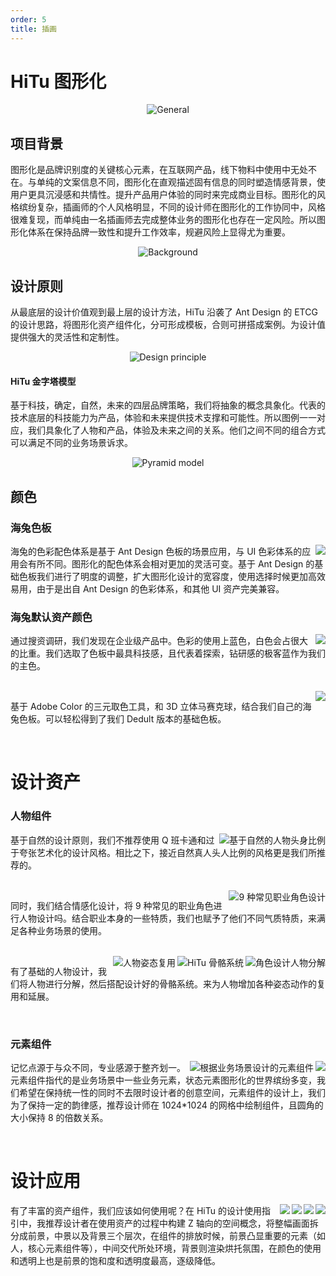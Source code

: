 ```yaml
---
order: 5
title: 插画
---
```


# HiTu 图形化

<div style="text-align:center;">
  <img alt="General" src="https://gw.alipayobjects.com/mdn/rms_08e378/afts/img/A*WzMpTIP8R6gAAAAAAAAAAABkARQnAQ" />
</div>

## 项目背景

图形化是品牌识别度的关键核心元素，在互联网产品，线下物料中使用中无处不在。与单纯的文案信息不同，图形化在直观描述固有信息的同时塑造情感背景，使用户更具沉浸感和共情性。提升产品用户体验的同时来完成商业目标。图形化的风格缤纷复杂，插画师的个人风格明显，不同的设计师在图形化的工作协同中，风格很难复现，而单纯由一名插画师去完成整体业务的图形化也存在一定风险。所以图形化体系在保持品牌一致性和提升工作效率，规避风险上显得尤为重要。

<div style="text-align:center;">
  <img alt="Background" src="https://gw.alipayobjects.com/mdn/rms_08e378/afts/img/A*rSUBTL8hv9sAAAAAAAAAAABkARQnAQ" />
</div>

## 设计原则

从最底层的设计价值观到最上层的设计方法，HiTu 沿袭了 Ant Design 的 ETCG 的设计思路，将图形化资产组件化，分可形成模板，合则可拼搭成案例。为设计值提供强大的灵活性和定制性。

<div style="text-align:center;">
  <img alt="Design principle" src="https://gw.alipayobjects.com/mdn/rms_08e378/afts/img/A*WKEzS5-_zYAAAAAAAAAAAABkARQnAQ" />
</div>

#### HiTu 金字塔模型

基于科技，确定，自然，未来的四层品牌策略，我们将抽象的概念具象化。代表的技术底层的科技能力为产品，体验和未来提供技术支撑和可能性。所以图例一一对应，我们具象化了人物和产品，体验及未来之间的关系。他们之间不同的组合方式可以满足不同的业务场景诉求。

<div style="text-align:center;">
  <img alt="Pyramid model" src="https://gw.alipayobjects.com/mdn/rms_08e378/afts/img/A*K0AETKiR__EAAAAAAAAAAABkARQnAQ" />
</div>

## 颜色

### 海兔色板

<img class="preview-img no-padding" align="right" description="海兔色板" src="https://gw.alipayobjects.com/mdn/rms_08e378/afts/img/A*5ZE6RrjW-jQAAAAAAAAAAABkARQnAQ" />

海兔的色彩配色体系是基于 Ant Design 色板的场景应用，与 UI 色彩体系的应用会有所不同。图形化的配色体系会相对更加的灵活可变。基于 Ant Design 的基础色板我们进行了明度的调整，扩大图形化设计的宽容度，使用选择时候更加高效易用，由于是出自 Ant Design 的色彩体系，和其他 UI 资产完美兼容。

### 海兔默认资产颜色

<img class="preview-img no-padding" align="right" src="https://gw.alipayobjects.com/mdn/rms_08e378/afts/img/A*t4D6QaFM2DAAAAAAAAAAAABkARQnAQ" />

通过搜资调研，我们发现在企业级产品中。色彩的使用上蓝色，白色会占很大的比重。我们选取了色板中最具科技感，且代表着探索，钻研感的极客蓝作为我们的主色。

<br />

<img class="preview-img no-padding" align="right" src="https://gw.alipayobjects.com/mdn/rms_08e378/afts/img/A*fI2hSI8v0bgAAAAAAAAAAABkARQnAQ" />

基于 Adobe Color 的三元取色工具，和 3D 立体马赛克球，结合我们自己的海兔色板。可以轻松得到了我们 Dedult 版本的基础色板。

<br />

# 设计资产

### 人物组件

<img class="preview-img" align="right" alt="基于自然的人物头身比例" src="https://gw.alipayobjects.com/mdn/rms_08e378/afts/img/A*09cDSb88sjgAAAAAAAAAAABkARQnAQ" />

基于自然的设计原则，我们不推荐使用 Q 班卡通和过于夸张艺术化的设计风格。相比之下，接近自然真人头人比例的风格更是我们所推荐的。

<br />

<img class="preview-img" align="right" alt="9 种常见职业角色设计" src="https://gw.alipayobjects.com/mdn/rms_08e378/afts/img/A*xjrVRoIZtYwAAAAAAAAAAABkARQnAQ" />

同时，我们结合情感化设计，将 9 种常见的职业角色进行人物设计吗。结合职业本身的一些特质，我们也赋予了他们不同气质特质，来满足各种业务场景的使用。

<br />

<img class="preview-img" align="right" alt="角色设计人物分解" src="https://gw.alipayobjects.com/mdn/rms_08e378/afts/img/A*uoxQS6xUq5UAAAAAAAAAAABkARQnAQ" />

<img class="preview-img" align="right" alt="HiTu 骨骼系统" src="https://gw.alipayobjects.com/mdn/rms_08e378/afts/img/A*9-cATIWgPx8AAAAAAAAAAABkARQnAQ" />

<img class="preview-img" align="right" alt="人物姿态复用" src="https://gw.alipayobjects.com/mdn/rms_08e378/afts/img/A*7JLsQ4whNKkAAAAAAAAAAABkARQnAQ" />

有了基础的人物设计，我们将人物进行分解，然后搭配设计好的骨骼系统。来为人物增加各种姿态动作的复用和延展。

<br />

### 元素组件

<img class="preview-img" align="right" src="https://gw.alipayobjects.com/mdn/rms_08e378/afts/img/A*-LbbSads11EAAAAAAAAAAABkARQnAQ" />

<img class="preview-img" align="right" alt="根据业务场景设计的元素组件" src="https://gw.alipayobjects.com/mdn/rms_08e378/afts/img/A*FcRKRLwPIz4AAAAAAAAAAABkARQnAQ" />

记忆点源于与众不同，专业感源于整齐划一。元素组件指代的是业务场景中一些业务元素，状态元素图形化的世界缤纷多变，我们希望在保持统一性的同时不去限时设计者的创意空间，元素组件的设计上，我们为了保持一定的韵律感，推荐设计师在 1024\*1024 的网格中绘制组件，且圆角的大小保持 8 的倍数关系。

<br />

# 设计应用

<img class="preview-img" align="right" src="https://gw.alipayobjects.com/mdn/rms_08e378/afts/img/A*puHVQJEe-oIAAAAAAAAAAABkARQnAQ" />

<img class="preview-img" align="right" src="https://gw.alipayobjects.com/mdn/rms_08e378/afts/img/A*W-PzSadIFeAAAAAAAAAAAABkARQnAQ" />

<img class="preview-img" align="right" src="https://gw.alipayobjects.com/mdn/rms_08e378/afts/img/A*OJoaQ77tczIAAAAAAAAAAABkARQnAQ" />

<img class="preview-img" align="right" src="https://gw.alipayobjects.com/mdn/rms_08e378/afts/img/A*IySSSoBaGPYAAAAAAAAAAABkARQnAQ" />

有了丰富的资产组件，我们应该如何使用呢？在 HiTu 的设计使用指引中，我推荐设计者在使用资产的过程中构建 Z 轴向的空间概念，将整幅画面拆分成前景，中景以及背景三个层次，在组件的排放时候，前景凸显重要的元素（如人，核心元素组件等），中间交代所处环境，背景则渲染烘托氛围，在颜色的使用和透明上也是前景的饱和度和透明度最高，逐级降低。

<br />
